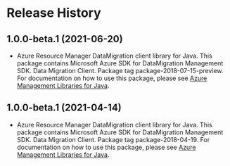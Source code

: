 # Release History

## 1.0.0-beta.1 (2021-06-20)

- Azure Resource Manager DataMigration client library for Java. This package contains Microsoft Azure SDK for DataMigration Management SDK. Data Migration Client. Package tag package-2018-07-15-preview. For documentation on how to use this package, please see [Azure Management Libraries for Java](https://aka.ms/azsdk/java/mgmt).

## 1.0.0-beta.1 (2021-04-14)

- Azure Resource Manager DataMigration client library for Java. This package contains Microsoft Azure SDK for DataMigration Management SDK. Data Migration Client. Package tag package-2018-04-19. For documentation on how to use this package, please see [Azure Management Libraries for Java](https://aka.ms/azsdk/java/mgmt).
